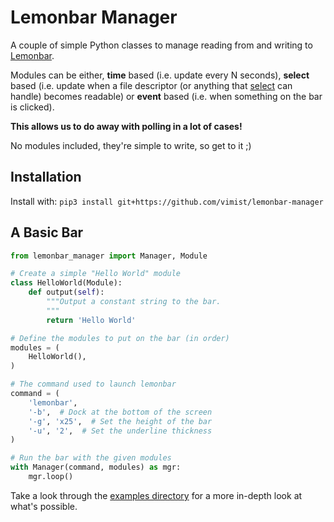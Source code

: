 Lemonbar Manager
================

A couple of simple Python classes to manage reading from and writing to
[Lemonbar][lemonbar].

Modules can be either, **time** based (i.e. update every N seconds), **select**
based (i.e. update when a file descriptor (or anything that [select][select] can
handle) becomes readable) or **event** based (i.e. when something on the bar is
clicked).

**This allows us to do away with polling in a lot of cases!**

No modules included, they're simple to write, so get to it ;)

Installation
------------

Install with:
`pip3 install git+https://github.com/vimist/lemonbar-manager`

A Basic Bar
-----------

```python
from lemonbar_manager import Manager, Module

# Create a simple "Hello World" module
class HelloWorld(Module):
	def output(self):
		"""Output a constant string to the bar.
		"""
		return 'Hello World'

# Define the modules to put on the bar (in order)
modules = (
	HelloWorld(),
)

# The command used to launch lemonbar
command = (
	'lemonbar',
	'-b',  # Dock at the bottom of the screen
	'-g', 'x25',  # Set the height of the bar
	'-u', '2',  # Set the underline thickness
)

# Run the bar with the given modules
with Manager(command, modules) as mgr:
	mgr.loop()
```

Take a look through the [examples directory][examples] for a more in-depth look
at what's possible.

[select]: https://docs.python.org/3.7/library/select.html#select.select
[lemonbar]: https://github.com/LemonBoy/bar
[examples]: examples
